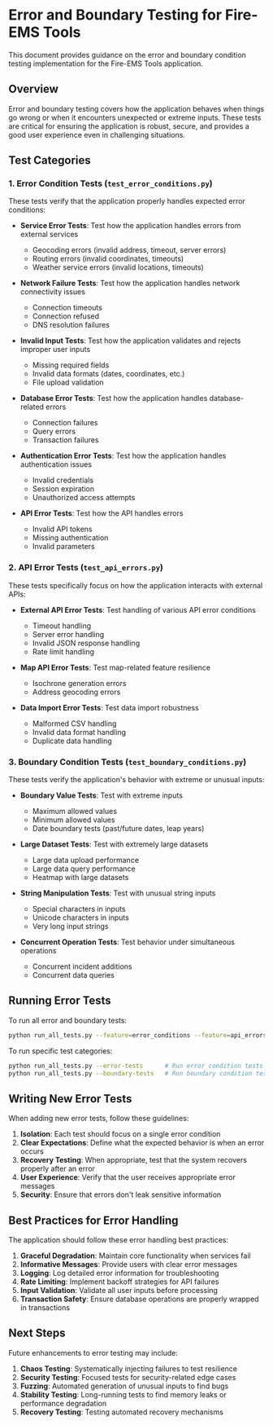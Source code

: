 # Error and Boundary Testing for Fire-EMS Tools

This document provides guidance on the error and boundary condition testing implementation for the Fire-EMS Tools application.

## Overview

Error and boundary testing covers how the application behaves when things go wrong or when it encounters unexpected or extreme inputs. These tests are critical for ensuring the application is robust, secure, and provides a good user experience even in challenging situations.

## Test Categories

### 1. Error Condition Tests (`test_error_conditions.py`)

These tests verify that the application properly handles expected error conditions:

- **Service Error Tests**: Test how the application handles errors from external services
  - Geocoding errors (invalid address, timeout, server errors)
  - Routing errors (invalid coordinates, timeouts)
  - Weather service errors (invalid locations, timeouts)

- **Network Failure Tests**: Test how the application handles network connectivity issues
  - Connection timeouts
  - Connection refused
  - DNS resolution failures

- **Invalid Input Tests**: Test how the application validates and rejects improper user inputs
  - Missing required fields
  - Invalid data formats (dates, coordinates, etc.)
  - File upload validation

- **Database Error Tests**: Test how the application handles database-related errors
  - Connection failures
  - Query errors
  - Transaction failures

- **Authentication Error Tests**: Test how the application handles authentication issues
  - Invalid credentials
  - Session expiration
  - Unauthorized access attempts

- **API Error Tests**: Test how the API handles errors
  - Invalid API tokens
  - Missing authentication
  - Invalid parameters

### 2. API Error Tests (`test_api_errors.py`)

These tests specifically focus on how the application interacts with external APIs:

- **External API Error Tests**: Test handling of various API error conditions
  - Timeout handling
  - Server error handling
  - Invalid JSON response handling
  - Rate limit handling

- **Map API Error Tests**: Test map-related feature resilience
  - Isochrone generation errors
  - Address geocoding errors

- **Data Import Error Tests**: Test data import robustness
  - Malformed CSV handling
  - Invalid data format handling
  - Duplicate data handling

### 3. Boundary Condition Tests (`test_boundary_conditions.py`)

These tests verify the application's behavior with extreme or unusual inputs:

- **Boundary Value Tests**: Test with extreme inputs
  - Maximum allowed values
  - Minimum allowed values
  - Date boundary tests (past/future dates, leap years)

- **Large Dataset Tests**: Test with extremely large datasets
  - Large data upload performance
  - Large data query performance
  - Heatmap with large datasets

- **String Manipulation Tests**: Test with unusual string inputs
  - Special characters in inputs
  - Unicode characters in inputs
  - Very long input strings

- **Concurrent Operation Tests**: Test behavior under simultaneous operations
  - Concurrent incident additions
  - Concurrent data queries

## Running Error Tests

To run all error and boundary tests:

```bash
python run_all_tests.py --feature=error_conditions --feature=api_errors --feature=boundary_conditions
```

To run specific test categories:

```bash
python run_all_tests.py --error-tests      # Run error condition tests
python run_all_tests.py --boundary-tests   # Run boundary condition tests
```

## Writing New Error Tests

When adding new error tests, follow these guidelines:

1. **Isolation**: Each test should focus on a single error condition
2. **Clear Expectations**: Define what the expected behavior is when an error occurs
3. **Recovery Testing**: When appropriate, test that the system recovers properly after an error
4. **User Experience**: Verify that the user receives appropriate error messages
5. **Security**: Ensure that errors don't leak sensitive information

## Best Practices for Error Handling

The application should follow these error handling best practices:

1. **Graceful Degradation**: Maintain core functionality when services fail
2. **Informative Messages**: Provide users with clear error messages
3. **Logging**: Log detailed error information for troubleshooting
4. **Rate Limiting**: Implement backoff strategies for API failures
5. **Input Validation**: Validate all user inputs before processing
6. **Transaction Safety**: Ensure database operations are properly wrapped in transactions

## Next Steps

Future enhancements to error testing may include:

1. **Chaos Testing**: Systematically injecting failures to test resilience
2. **Security Testing**: Focused tests for security-related edge cases
3. **Fuzzing**: Automated generation of unusual inputs to find bugs
4. **Stability Testing**: Long-running tests to find memory leaks or performance degradation
5. **Recovery Testing**: Testing automated recovery mechanisms